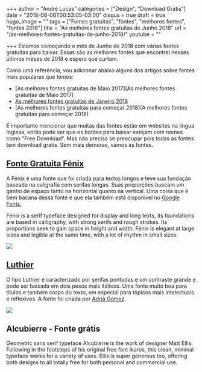 +++
author = "André Lucas"
categories = ["Design", "Download Gratis"]
date = "2018-06-06T00:53:05-03:00"
disqus = true
draft = true
hugo_image = ""
tags = ["Fontes gratuitas", "fontes", "melhores fontes", "fontes 2018"]
title = "As melhores fontes gratuitas de Junho 2018"
url = "/as-melhores-fontes-gratuitas-de-junho-2018/"
youtube = ""

+++
Estamos começando o mês de Junho de 2018 com várias fontes gratuitas para baixar. Essas são as melhores fontes que encontrei nesses últimos meses de 2018 e espero que curtam.

Como uma referência, vou adicionar abaixo alguns dos artigos sobre fontes mais populares que temos:

* [As melhores fontes gratuitas de Maio 2017](As melhores fontes gratuitas de Maio 2017)
* [As melhores fontes gratuitas de Janeiro 2018](https://www.igluonline.com/as-melhores-fontes-gratuitas-de-janeiro-2018/)
* [As melhores fontes gratuitas para começar 2018](A melhores fontes gratuitas para começar 2018)

É importante mencionar que muitas das fontes estão em websites na língua Inglesa, então pode ser que os botões para baixar estejam com nomes como "Free Download". Mas não precisa se preocupar pois todas as fontes tem download gratis. Sem mais demoras, vamos às fontes.

## [Fonte Gratuita Fénix](https://www.behance.net/gallery/6901203/Fnix-(FREE-Typeface))

A Fénix é uma fonte que foi criada para textos longos e teve sua fundação baseada na caligrafia com serifas longas. Suas proporções buscam um ganho de espaço tanto na horizontal quanto na vertical. Uma coisa que é bem bacana dessa fonte é que ela também está disponível no [Google Fonts.](https://fonts.google.com/?query=fenix)

Fénix is a serif typeface designed for display and long texts, its foundations are based in calligraphy, with strong serifs and rough strokes. Its proportions seek to gain space in height and width. Fénix is elegant at large sizes and legible at the same time, with a lot of rhythm in small sizes.

[![](images/uploads/2018/06/06/fonte-gratuita-2018-fenix.jpg)](https://www.behance.net/gallery/6901203/Fnix-(FREE-Typeface))

## [Luthier](https://www.behance.net/gallery/18364983/luthier-free-font)

O tipo Luthier é caracterizado por serifas pontudas e um contraste grande e pode ser baixada em dois pesos mais itálicos. Uma fonte muito boa para títulos e também corpo do texto, em especial para tópicos mais intelectuais e reflexivos. A fonte foi criada por [Adrià Gómez](http://adriagomez.com/).

[![](images/uploads/2018/06/06/fonte-gratuita-2018-luthier.jpg)](https://www.behance.net/gallery/18364983/luthier-free-font)

## Alcubierre - Fonte grátis

Geometric sans serif typeface Alcubierre is the work of designer Matt Ellis. Following in the footsteps of his original free font Ikaros, this clean, minimal typeface works for a variety of uses. Ellis is super generous too, offering both designs to all totally free for both personal and commercial use.